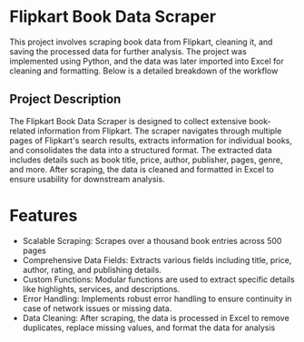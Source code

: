 # Flipkart Book Data Scraper

This project involves scraping book data from Flipkart, cleaning it, and saving the processed data for further analysis. The project was implemented using Python, and the data was later imported into Excel for cleaning and formatting. Below is a detailed breakdown of the workflow

## Project Description

The Flipkart Book Data Scraper is designed to collect extensive book-related information from Flipkart. The scraper navigates through multiple pages of Flipkart's search results, extracts information for individual books, and consolidates the data into a structured format. The extracted data includes details such as book title, price, author, publisher, pages, genre, and more. After scraping, the data is cleaned and formatted in Excel to ensure usability for downstream analysis.

# Features

- Scalable Scraping: Scrapes over a thousand book entries across 500 pages
- Comprehensive Data Fields: Extracts various fields including title, price, author, rating, and publishing details.
- Custom Functions: Modular functions are used to extract specific details like highlights, services, and descriptions.
- Error Handling: Implements robust error handling to ensure continuity in case of network issues or missing data.
- Data Cleaning: After scraping, the data is processed in Excel to remove duplicates, replace missing values, and format the data for analysis




